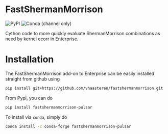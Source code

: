 # FastShermanMorrison

![PyPI](https://img.shields.io/pypi/v/fastshermanmorrison-pulsar)
![Conda (channel only)](https://img.shields.io/conda/vn/conda-forge/fastshermanmorrison-pulsar)


Cython code to more quickly evaluate ShermanMorrison combinations as need by
kernel ecorr in Enterprise.

# Installation

The FastShermanMorrison add-on to Enterprise can be easily installed straight
from github using

```bash
pip install git+https://github.com/vhaasteren/fastshermanmorrison.git
```

From Pypi, you can do

```bash
pip install fastshermanmorrison-pulsar
```

To install via `conda`, simply do

```bash
conda install -c conda-forge fastshermanmorrison-pulsar
```


